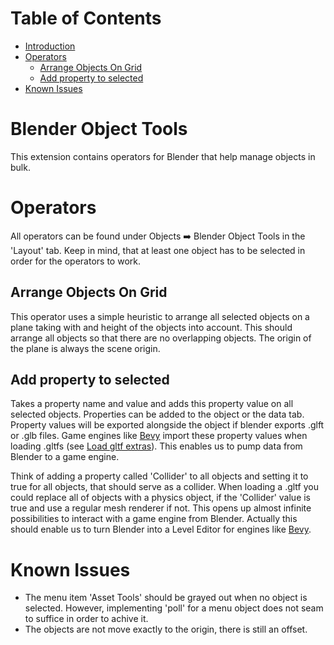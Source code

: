 # Table of Contents
- [Introduction](#blender-object-tools)
- [Operators](#operators)
    - [Arrange Objects On Grid](#arrange-objects-on-grid)
    - [Add property to selected](#add-property-to-selected)
- [Known Issues](#known-issues)

# Blender Object Tools
This extension contains operators for Blender that help manage objects in bulk.

# Operators
All operators can be found under Objects :arrow_right: Blender Object Tools in the 'Layout' tab. Keep in mind, that at least one object has to be selected in order for the operators to work.

## Arrange Objects On Grid
This operator uses a simple heuristic to arrange all selected objects on a plane taking with and height of the objects into account. This should arrange all objects so that there are no overlapping objects. The origin of the plane is always the scene origin. 

## Add property to selected
Takes a property name and value and adds this property value on all selected objects. Properties can be added to the object or the data tab. Property values will be exported alongside the object if blender exports .glft or .glb files. Game engines like [Bevy](https://bevyengine.org/) import these property values when loading .gltfs (see [Load gltf extras](https://bevyengine.org/examples/3d-rendering/load-gltf-extras)). This enables us to pump data from Blender to a game engine. 

Think of adding a property called 'Collider' to all objects and setting it to true for all objects, that should serve as a collider. When loading a .gltf you could replace all of objects with a physics object, if the 'Collider' value is true and use a regular mesh renderer if not. This opens up almost infinite possibilities to interact with a game engine from Blender. Actually this should enable us to turn Blender into a Level Editor for engines like [Bevy](https://bevyengine.org/).

# Known Issues
- The menu item 'Asset Tools' should be grayed out when no object is selected. However, implementing 'poll' for a menu object does not seam to suffice in order to achive it.  
- The objects are not move exactly to the origin, there is still an offset. 
